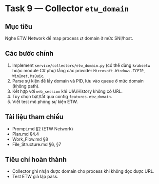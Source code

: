 # Task 9 — Collector `etw_domain`

## Mục tiêu
Nghe ETW Network để map process ⇄ domain ở mức SNI/host.

## Các bước chính
1. Implement `service/collectors/etw_domain.py` (có thể dùng `krabsetw` hoặc module C# phụ) lắng các provider `Microsoft-Windows-TCPIP`, `WinInet`, `MsQuic`.
2. Parse sự kiện để lấy domain và PID, lưu vào queue ở mức domain (không path).
3. Kết hợp với `web_session` khi UIA/History không có URL.
4. Tùy chọn bật/tắt qua config `features.etw_domain`.
5. Viết test mô phỏng sự kiện ETW.

## Tài liệu tham chiếu
- Prompt.md §2 (ETW Network)
- Plan.md §4.4
- Work_Flow.md §8
- File_Structure.md §6, §7

## Tiêu chí hoàn thành
- Collector ghi nhận được domain cho process khi không đọc được URL.
- Test ETW giả lập pass.
